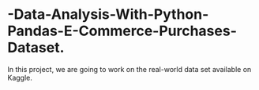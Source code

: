 # -Data-Analysis-With-Python-Pandas-E-Commerce-Purchases-Dataset.
In this project, we are going to work on the real-world data set available on Kaggle.
